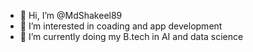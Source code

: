 - 👋 Hi, I’m @MdShakeel89
- 👀 I’m interested in coading and app development
- 🌱 I’m currently doing my B.tech in AI and data science

